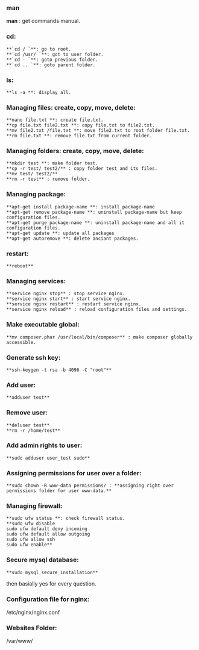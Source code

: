 ### man
**man** : get commands manual.
### cd:
```
**`cd / `**: go to root.
**`cd /usr/ `**: got to user folder.
**`cd - `**: goto previous folder.
**`cd .. `**: goto parent folder.
```

### ls:
```
**ls -a **: display all.
```

### Managing files: create, copy, move, delete:
```
**nano file.txt **: create file.txt.
**cp file.txt file2.txt **: copy file.txt to file2.txt.
**mv file2.txt /file.txt **: move file2.txt to root folder file.txt.
**rm file.txt **: remove file.txt from current folder.
```

### Managing folders: create, copy, move, delete:
```
**mkdir test **: make folder test.
**cp -r test/ test2/** : copy folder test and its files.
**mv test/ test2/**
**rm -r test** : remove folder.
```

### Managing package:
```
**apt-get install package-name **: install package-name
**apt-get remove package-name **: uninstall package-name but keep configuration files.
**apt-get purge package-name **: uninstall package-name and all it configuration files.
**apt-get update **: update all packages
**apt-get autoremove **: delete anciant packages.
```

### restart:
```
**reboot**
```

### Managing services:
```
**service nginx stop** : stop service nginx.
**service nginx start** : start service nginx.
**service nginx restart** : restart service nginx.
**service nginx reload** : reload configuration files and settings.
```

### Make executable global:
```
**mv composer.phar /usr/local/bin/composer** : make composer globally accessible.
```

### Generate ssh key:
```
**ssh-keygen -t rsa -b 4096 -C "root"**
```

### Add user:
```
**adduser test**
```

### Remove user:
```
**deluser test**
**rm -r /home/test**
```

### Add admin rights to user:
```
**sudo adduser user_test sudo**
```

### Assigning permissions for user over a folder:
```
**sudo chown -R www-data permissions/ : **assigning right over permissions folder for user www-data.**
```

### Managing firewall:
```
**sudo ufw status **: check firewall status.
**sudo ufw disable
sudo ufw default deny incoming
sudo ufw default allow outgoing
sudo ufw allow ssh
sudo ufw enable**
```

### Secure mysql database:
```
**sudo mysql_secure_installation**
```
then basially yes for every question.


### Configuration file for nginx:
/etc/nginx/nginx.conf

### Websites Folder:
/var/www/
